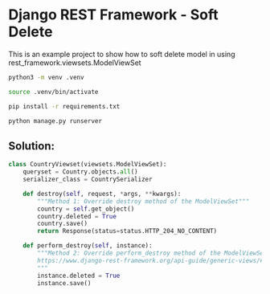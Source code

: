 # Django REST Framework - Soft Delete

This is an example project to show how to soft delete model in using rest_framework.viewsets.ModelViewSet

``` bash
python3 -m venv .venv

source .venv/bin/activate

pip install -r requirements.txt

python manage.py runserver
```

## Solution:

``` python
class CountryViewset(viewsets.ModelViewSet):
    queryset = Country.objects.all()
    serializer_class = CountrySerializer

    def destroy(self, request, *args, **kwargs):
        """Method 1: Override destroy method of the ModelViewSet"""
        country = self.get_object()
        country.deleted = True
        country.save()
        return Response(status=status.HTTP_204_NO_CONTENT)

    def perform_destroy(self, instance):
        """Method 2: Override perform_destroy method of the ModelViewSet
        https://www.django-rest-framework.org/api-guide/generic-views/#methods
        """
        instance.deleted = True
        instance.save()

```